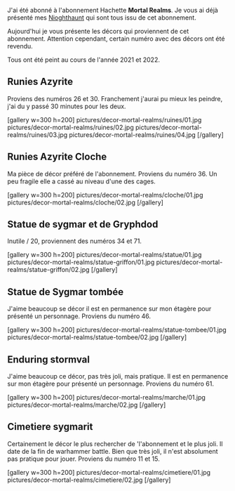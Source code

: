 
J'ai été abonné à l'abonnement Hachette __Mortal Realms__. 
Je vous ai déjà présenté mes [Nioghthaunt](2023/armee-nighthaunt) qui sont tous issu de cet abonnement. 

Aujourd'hui je vous présente les décors qui proviennent de cet abonnement. 
Attention cependant, certain numéro avec des décors ont été revendu.

Tous ont été peint au cours de l'année 2021 et 2022.

## Runies Azyrite

Proviens des numéros 26 et 30. Franchement j'aurai pu mieux les peindre, j'ai du y passé 30 minutes pour les deux.

[gallery w=300 h=200]
pictures/decor-mortal-realms/ruines/01.jpg
pictures/decor-mortal-realms/ruines/02.jpg
pictures/decor-mortal-realms/ruines/03.jpg
pictures/decor-mortal-realms/ruines/04.jpg
[/gallery]

## Runies Azyrite Cloche

Ma pièce de décor préféré de l'abonnement. Proviens du numéro 36. 
Un peu fragile elle a cassé au niveau d'une des cages. 

[gallery w=300 h=200]
pictures/decor-mortal-realms/cloche/01.jpg
pictures/decor-mortal-realms/cloche/02.jpg
[/gallery]

## Statue de sygmar et de Gryphdod

Inutile / 20, proviennent des numéros 34 et 71. 

[gallery w=300 h=200]
pictures/decor-mortal-realms/statue/01.jpg
pictures/decor-mortal-realms/statue-griffon/01.jpg
pictures/decor-mortal-realms/statue-griffon/02.jpg
[/gallery]


## Statue de Sygmar tombée

J'aime beaucoup se décor il est en permanence sur mon étagère pour présenté un personnage. Proviens du numéro 46.

[gallery w=300 h=200]
pictures/decor-mortal-realms/statue-tombee/01.jpg
pictures/decor-mortal-realms/statue-tombee/02.jpg
[/gallery]

## Enduring stormval

J'aime beaucoup ce décor, pas très joli, mais pratique.
Il est en permanence sur mon étagère pour présenté un personnage. Proviens du numéro 61.

[gallery w=300 h=200]
pictures/decor-mortal-realms/marche/01.jpg
pictures/decor-mortal-realms/marche/02.jpg
[/gallery]


## Cimetiere sygmarit

Certainement le décor le plus rechercher de 'l'abonnement et le plus joli. 
Il date de la fin de warhammer battle. 
Bien que très joli, il n'est absolument pas pratique pour jouer. 
Proviens du numéro 11 et 15.

[gallery w=300 h=200]
pictures/decor-mortal-realms/cimetiere/01.jpg
pictures/decor-mortal-realms/cimetiere/02.jpg
[/gallery]

